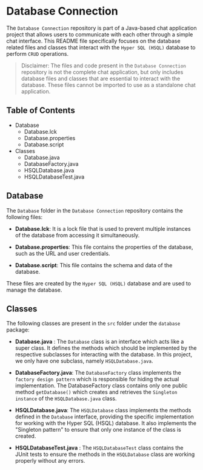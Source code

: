 # Database Connection

The `Database Connection` repository is part of a Java-based chat application project that allows users to communicate with each other through a simple chat interface. This README file specifically focuses on the database related files and classes that interact with the `Hyper SQL (HSQL)` database to perform `CRUD` operations.

> Disclaimer: The files and code present in the `Database Connection` repository is not the complete chat application, but only includes database files and classes that are essential to interact with the database. These files cannot be imported to use as a standalone chat application. 

## Table of Contents

- Database
  - Database.lck
  - Database.properties
  - Database.script
- Classes
  - Database.java
  - DatabaseFactory.java
  - HSQLDatabase.java
  - HSQLDatabaseTest.java

## Database

The `Database` folder in the `Database Connection` repository contains the following files:

- **Database.lck**: It is a lock file that is used to prevent multiple instances of the database from accessing it simultaneously.

- **Database.properties**: This file contains the properties of the database, such as the URL and user credentials.

- **Database.script**: This file contains the schema and data of the database.

These files are created by the `Hyper SQL (HSQL)` database and are used to manage the database.

## Classes

The following classes are present in the `src` folder under the `database` package:

 - **Database.java** : The `Database` class is an interface which acts like a super class. It defines the methods which should be implemented by the respective subclasses for interacting with the database. In this project, we only have one subclass, namely `HSQLDatabase.java`.

 - **DatabaseFactory.java**: The `DatabaseFactory` class implements the `factory design pattern` which is responsible for hiding the actual implementation. The DatabaseFactory class contains only one public method `getDatabase()` which creates and retrieves the `Singleton instance` of the `HSQLDatabase.java` class.

 - **HSQLDatabase.java**: The `HSQLDatabase` class implements the methods defined in the `Database` interface, providing the specific implementation for working with the Hyper SQL (HSQL) database. It also implements the "Singleton pattern" to ensure that only one instance of the class is created.

 - **HSQLDatabaseTest.java** : The `HSQLDatabaseTest` class contains the JUnit tests to ensure the methods in the `HSQLDatabase` class are working properly without any errors.